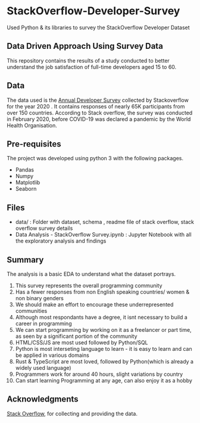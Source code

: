 # StackOverflow-Developer-Survey
Used Python &amp; its libraries to survey the StackOverflow Developer Dataset

## Data Driven Approach Using Survey Data

This repository contains the results of a study conducted to better understand the job satisfaction of full-time developers aged 15 to 60.

## Data
The data used is the [Annual Developer Survey](https://insights.stackoverflow.com/survey) collected by Stackoverflow for the year 2020 . It contains responses of nearly 65K participants from over 150 countries. According to Stack overflow, the survey was conducted in February 2020, before COVID-19 was declared a pandemic by the World Health Organisation.
 
## Pre-requisites
The project was developed using python 3 with the following packages.
- Pandas
- Numpy
- Matplotlib
- Seaborn

## Files
- data/ : Folder with dataset, schema , readme file of stack overflow, stack overflow survey details
- Data Analysis - StackOverflow Survey.ipynb : Jupyter Notebook with all the exploratory analysis and findings

## Summary
The analysis is a basic EDA to understand what the dataset portrays.

1. This survey represents the overall programming community
2. Has a fewer responses from non English speaking countries/ women & non binary genders
3. We should make an effort to encourage these underrepresented communities
4. Although most respondants have a degree, it isnt necessary to build a career in programming
5. We can start programming by working on it as a freelancer or part time, as seen by a significant portion of the community
6. HTML/CSS/JS are most used followed by Python/SQL
7. Python is most interseting language to learn - it is easy to learn and can be applied in various domains
8. Rust & TypeScript are most loved, followed by Python(which is already a widely used language)
9. Programmers work for around 40 hours, slight variations by country
10. Can start learning Programming at any age, can also enjoy it as a hobby

## Acknowledgments
[Stack Overflow](https://stackoverflow.com), for collecting and providing the data.
